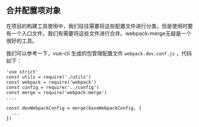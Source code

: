 ## 合并配置项对象

在项目的构建工具使用中，我们往往需要将这些配置文件进行分类，但是使用时要有一个入口文件，我们有需要将这些文件进行合并。webpack-merge无疑是一个很好的工具。

我们可以参考一下，vue-cli 生成的包管理配置文件 `webpack.dev.conf.js` ，代码如下：

```
'use strict'
const utils = require('./utils')
const webpack = require('webpack')
const config = require('../config')
const merge = require('webpack-merge')
....

const devWebpackConfig = merge(baseWebpackConfig, {
  ...
})

```
